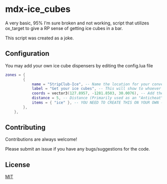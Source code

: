 
# mdx-ice_cubes

A very basic, 95% I'm sure broken and not working, script that utilizes ox_target to give a RP sense of getting ice cubes in a bar.

This script was created as a joke.


## Configuration

You may add your own ice cube dispensers by editing the config.lua file
```lua
zones = {
        {
            name = "StripClub-Ice", -- Name the location for your convenience
            label = "Get your ice cubes", -- This will show to whoever is trying to get the icecubes
            coords = vector3(127.8957, -1281.8503, 30.0076), -- Add the coordinates in vec3
            distance = 5, -- Distance (Primarily used as an "Anticheat" kind of thing)
            items = { "ice" }, -- YOU NEED TO CREATE THIS ON YOUR OWN -- Self-Explanitory: Should probably be ice
        },
    },
```


## Contributing

Contributions are always welcome!

Please submit an issue if you have any bugs/suggestions for the code.


## License

[MIT](https://choosealicense.com/licenses/mit/)

